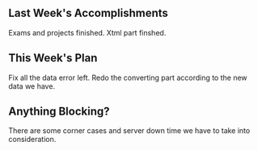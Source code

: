 ## Last Week's Accomplishments

Exams and projects finished.
Xtml part finshed.

## This Week's Plan

Fix all the data error left.
Redo the converting part according to the new data we have.

## Anything Blocking?

There are some corner cases and server down time we have to take into consideration.